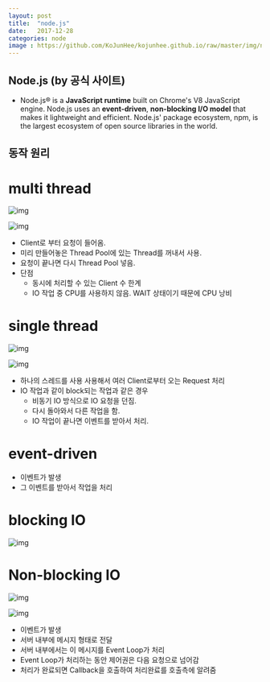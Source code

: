 ```yaml
---
layout: post
title:  "node.js"
date:   2017-12-28
categories: node
image : https://github.com/KoJunHee/kojunhee.github.io/raw/master/img/node.png
---
```


## Node.js (by 공식 사이트)

- Node.js® is a **JavaScript runtime** built on Chrome's V8 JavaScript engine. Node.js uses an **event-driven**, **non-blocking I/O model** that makes it lightweight and efficient. Node.js' package ecosystem, npm, is the largest ecosystem of open source libraries in the world.


## 동작 원리


# multi thread
 
 ![img](https://github.com/KoJunHee/kojunhee.github.io/raw/master/img/m1.png)
 
  ![img](https://github.com/KoJunHee/kojunhee.github.io/raw/master/img/m2.png)
 
 - Client로 부터 요청이 들어옴. 
 - 미리 만들어놓은 Thread Pool에 있는 Thread를 꺼내서 사용. 
 - 요청이 끝나면 다시 Thread Pool 넣음.
 - 단점 
	- 동시에 처리할 수 있는 Client 수 한계
	- IO 작업 중 CPU를 사용하지 않음. WAIT 상태이기 때문에 CPU 낭비


# single thread

 ![img](https://github.com/KoJunHee/kojunhee.github.io/raw/master/img/s1.png)
 
  ![img](https://github.com/KoJunHee/kojunhee.github.io/raw/master/img/s2.png)

- 하나의 스레드를 사용 사용해서 여러 Client로부터 오는 Request 처리 
- IO 작업과 같이 block되는 작업과 같은 경우
	- 비동기 IO 방식으로 IO 요청을 던짐. 
	- 다시 돌아와서 다른 작업을 함. 
	- IO 작업이 끝나면 이벤트를 받아서 처리. 


# event-driven

-  이벤트가 발생
-  그 이벤트를 받아서 작업을 처리


# blocking IO

  ![img](https://github.com/KoJunHee/kojunhee.github.io/raw/master/img/b.png)
  

# Non-blocking IO

  ![img](https://github.com/KoJunHee/kojunhee.github.io/raw/master/img/n.png)

  ![img](https://github.com/KoJunHee/kojunhee.github.io/raw/master/img/event.png)
  
- 이벤트가 발생
- 서버 내부에 메시지 형태로 전달
- 서버 내부에서는 이 메시지를 Event Loop가 처리
- Event Loop가 처리하는 동안 제어권은 다음 요청으로 넘어감 
- 처리가 완료되면 Callback을 호출하여 처리완료를 호출측에 알려줌
  
  





	 
